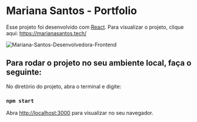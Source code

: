 # Mariana Santos - Portfolio
Esse projeto foi desenvolvido com [React](https://github.com/facebook/create-react-app). Para visualizar o projeto, clique aqui: https://marianasantos.tech/

![Mariana-Santos-Desenvolvedora-Frontend](https://github.com/mariana-santos/Portfolio/assets/56116824/4158a1e0-3b46-4b06-ae9b-430a51ce5d9c)

## Para rodar o projeto no seu ambiente local, faça o seguinte:

No diretório do projeto, abra o terminal e digite:

### `npm start`

Abra [http://localhost:3000](http://localhost:3000) para visualizar no seu navegador.
